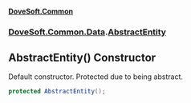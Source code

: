 #### [DoveSoft.Common](./index.md 'index')
### [DoveSoft.Common.Data](./DoveSoft-Common-Data.md 'DoveSoft.Common.Data').[AbstractEntity](./DoveSoft-Common-Data-AbstractEntity.md 'DoveSoft.Common.Data.AbstractEntity')
## AbstractEntity() Constructor
Default constructor. Protected due to being abstract.  
```csharp
protected AbstractEntity();
```
